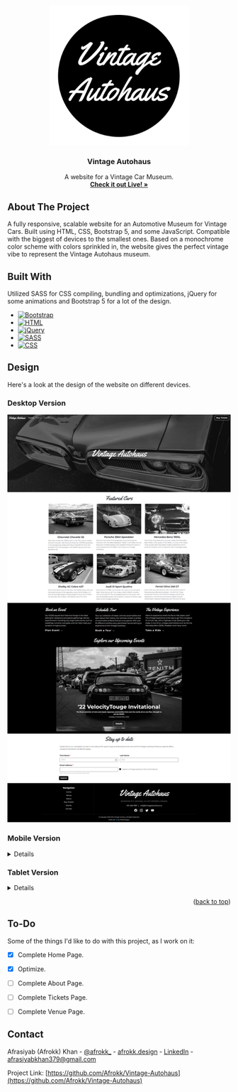 <br />
<div align="center">
  <a href="https://afrokk.github.io/Vintage-Autohaus/">
    <img src="images/logo.png" alt="Logo" width="315" height="315">
  </a>

  <h3 align="center">Vintage Autohaus</h3>

  <p align="center">
    A website for a Vintage Car Museum.
    <br />
    <a href="https://afrokk.github.io/Vintage-Autohaus/" target="_blank"><strong>Check it out Live! »</strong></a>
    <br />
  </p>
</div>

## About The Project

A fully responsive, scalable website for an Automotive Museum for Vintage Cars. Built using HTML, CSS, Bootstrap 5, and some JavaScript. Compatible with the biggest of devices to the smallest ones. Based on a monochrome color scheme with colors sprinkled in, the website gives the perfect vintage vibe to represent the Vintage Autohaus museum.

## Built With

Utilized SASS for CSS compiling, bundling and optimizations, jQuery for some animations and Bootstrap 5 for a lot of the design.

* [![Bootstrap][Bootstrap.com]][Bootstrap-url]
* [![HTML][html.com]][html-url]
* [![jQuery][jQuery.com]][jQuery-url]
* [![SASS][SASS.com]][SASS-url]
* [![CSS][CSS.com]][CSS-url]

## Design
Here's a look at the design of the website on different devices.

### Desktop Version
<p align="center">
  <img src="images/DesktopPreview.png">
</p>

### Mobile Version
<details>
<p align="center">
  <img src="images/MobilePreview.png">
</p>
</details>

### Tablet Version

<details>
<p align="center">
  <img src="images/TabletPreview.png">
</p>
</details>
<p align="right">(<a href="#readme-top">back to top</a>)</p>

## To-Do
Some of the things I'd like to do with this project, as I work on it:

- [x] Complete Home Page.
- [x] Optimize.
- [ ] Complete About Page.
- [ ] Complete Tickets Page.
- [ ] Complete Venue Page.


## Contact

Afrasiyab (Afrokk) Khan - [@afrokk_](https://www.instagram.com/afrokk_/) - [afrokk.design](https://afrokk.design/home) - [LinkedIn](https://www.linkedin.com/in/afrasiyab-k/) - afrasiyabkhan379@gmail.com

Project Link: [https://github.com/Afrokk/Vintage-Autohaus](https://github.com/Afrokk/Vintage-Autohaus)

[product-screenshot]: images/logo.png
[Bootstrap.com]: https://img.shields.io/badge/Bootstrap-563D7C?style=for-the-badge&logo=bootstrap&logoColor=white
[Bootstrap-url]: https://getbootstrap.com
[html.com]: https://img.shields.io/static/v1?style=for-the-badge&message=HTML5&color=E34F26&logo=HTML5&logoColor=FFFFFF&label=
[html-url]: https://en.wikipedia.org/wiki/HTML
[SASS.com]: https://img.shields.io/static/v1?style=for-the-badge&message=Sass&color=CC6699&logo=Sass&logoColor=FFFFFF&label=
[SASS-url]: https://sass-lang.com/
[CSS.com]: https://img.shields.io/static/v1?style=for-the-badge&message=CSS3&color=1572B6&logo=CSS3&logoColor=FFFFFF&label=
[CSS-url]: https://developer.mozilla.org/en-US/docs/Web/CSS
[jQuery.com]: https://img.shields.io/static/v1?style=for-the-badge&message=jQuery&color=0769AD&logo=jQuery&logoColor=FFFFFF&label=
[jQuery-url]: https://jquery.com/
